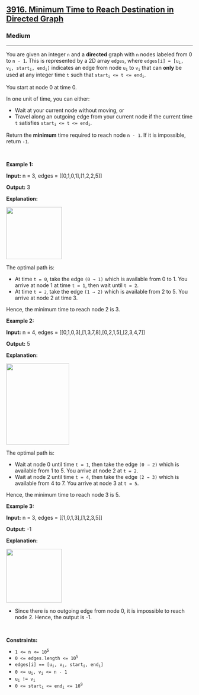 <h2><a href="https://leetcode.com/problems/minimum-time-to-reach-destination-in-directed-graph">3916. Minimum Time to Reach Destination in Directed Graph</a></h2><h3>Medium</h3><hr><p>You are given an integer <code>n</code> and a <strong>directed</strong> graph with <code>n</code> nodes labeled from 0 to <code>n - 1</code>. This is represented by a 2D array <code>edges</code>, where <code>edges[i] = [u<sub>i</sub>, v<sub>i</sub>, start<sub>i</sub>, end<sub>i</sub>]</code> indicates an edge from node <code>u<sub>i</sub></code> to <code>v<sub>i</sub></code> that can <strong>only</strong> be used at any integer time <code>t</code> such that <code>start<sub>i</sub> &lt;= t &lt;= end<sub>i</sub></code>.</p>

<p>You start at node 0 at time 0.</p>

<p>In one unit of time, you can either:</p>

<ul>
	<li>Wait at your current node without moving, or</li>
	<li>Travel along an outgoing edge from your current node if the current time <code>t</code> satisfies <code>start<sub>i</sub> &lt;= t &lt;= end<sub>i</sub></code>.</li>
</ul>

<p>Return the <strong>minimum</strong> time required to reach node <code>n - 1</code>. If it is impossible, return <code>-1</code>.</p>

<p>&nbsp;</p>
<p><strong class="example">Example 1:</strong></p>

<div class="example-block">
<p><strong>Input:</strong> <span class="example-io">n = 3, edges = [[0,1,0,1],[1,2,2,5]]</span></p>

<p><strong>Output:</strong> <span class="example-io">3</span></p>

<p><strong>Explanation:</strong></p>

<p><img src="https://assets.leetcode.com/uploads/2025/06/05/screenshot-2025-06-06-at-004535.png" style="width: 150px; height: 141px;" /></p>

<p>The optimal path is:</p>

<ul>
	<li>At time <code>t = 0</code>, take the edge <code>(0 &rarr; 1)</code> which is available from 0 to 1. You arrive at node 1 at time <code>t = 1</code>, then wait until <code>t = 2</code>.</li>
	<li>At time <code>t = <code>2</code></code>, take the edge <code>(1 &rarr; 2)</code> which is available from 2 to 5. You arrive at node 2 at time 3.</li>
</ul>

<p>Hence, the minimum time to reach node 2 is 3.</p>
</div>

<p><strong class="example">Example 2:</strong></p>

<div class="example-block">
<p><strong>Input:</strong> <span class="example-io">n = 4, edges = [[0,1,0,3],[1,3,7,8],[0,2,1,5],[2,3,4,7]]</span></p>

<p><strong>Output:</strong> <span class="example-io">5</span></p>

<p><strong>Explanation:</strong></p>

<p><img src="https://assets.leetcode.com/uploads/2025/06/05/screenshot-2025-06-06-at-004757.png" style="width: 170px; height: 219px;" /></p>

<p>The optimal path is:</p>

<ul>
	<li>Wait at node 0 until time <code>t = 1</code>, then take the edge <code>(0 &rarr; 2)</code> which is available from 1 to 5. You arrive at node 2 at <code>t = 2</code>.</li>
	<li>Wait at node 2 until time <code>t = 4</code>, then take the edge <code>(2 &rarr; 3)</code> which is available from 4 to 7. You arrive at node 3 at <code>t = 5</code>.</li>
</ul>

<p>Hence, the minimum time to reach node 3 is 5.</p>
</div>

<p><strong class="example">Example 3:</strong></p>

<div class="example-block">
<p><strong>Input:</strong> <span class="example-io">n = 3, edges = [[1,0,1,3],[1,2,3,5]]</span></p>

<p><strong>Output:</strong> <span class="example-io">-1</span></p>

<p><strong>Explanation:</strong></p>

<p><img src="https://assets.leetcode.com/uploads/2025/06/05/screenshot-2025-06-06-at-004914.png" style="width: 150px; height: 145px;" /></p>

<ul>
	<li>Since there is no outgoing edge from node 0, it is impossible to reach node 2. Hence, the output is -1.</li>
</ul>
</div>

<p>&nbsp;</p>
<p><strong>Constraints:</strong></p>

<ul>
	<li><code>1 &lt;= n &lt;= 10<sup>5</sup></code></li>
	<li><code>0 &lt;= edges.length &lt;= 10<sup>5</sup></code></li>
	<li><code>edges[i] == [u<sub>i</sub>, v<sub>i</sub>, start<sub>i</sub>, end<sub>i</sub>]</code></li>
	<li><code>0 &lt;= u<sub>i</sub>, v<sub>i</sub> &lt;= n - 1</code></li>
	<li><code>u<sub>i</sub> != v<sub>i</sub></code></li>
	<li><code>0 &lt;= start<sub>i</sub> &lt;= end<sub>i</sub> &lt;= 10<sup>9</sup></code></li>
</ul>
